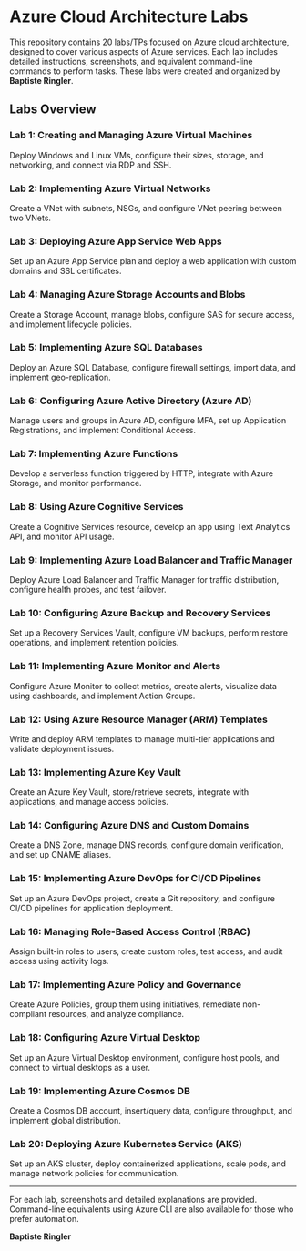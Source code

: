 
# Azure Cloud Architecture Labs

This repository contains 20 labs/TPs focused on Azure cloud architecture, designed to cover various aspects of Azure services. Each lab includes detailed instructions, screenshots, and equivalent command-line commands to perform tasks. These labs were created and organized by **Baptiste Ringler**.

## Labs Overview

### Lab 1: Creating and Managing Azure Virtual Machines
Deploy Windows and Linux VMs, configure their sizes, storage, and networking, and connect via RDP and SSH.

### Lab 2: Implementing Azure Virtual Networks
Create a VNet with subnets, NSGs, and configure VNet peering between two VNets.

### Lab 3: Deploying Azure App Service Web Apps
Set up an Azure App Service plan and deploy a web application with custom domains and SSL certificates.

### Lab 4: Managing Azure Storage Accounts and Blobs
Create a Storage Account, manage blobs, configure SAS for secure access, and implement lifecycle policies.

### Lab 5: Implementing Azure SQL Databases
Deploy an Azure SQL Database, configure firewall settings, import data, and implement geo-replication.

### Lab 6: Configuring Azure Active Directory (Azure AD)
Manage users and groups in Azure AD, configure MFA, set up Application Registrations, and implement Conditional Access.

### Lab 7: Implementing Azure Functions
Develop a serverless function triggered by HTTP, integrate with Azure Storage, and monitor performance.

### Lab 8: Using Azure Cognitive Services
Create a Cognitive Services resource, develop an app using Text Analytics API, and monitor API usage.

### Lab 9: Implementing Azure Load Balancer and Traffic Manager
Deploy Azure Load Balancer and Traffic Manager for traffic distribution, configure health probes, and test failover.

### Lab 10: Configuring Azure Backup and Recovery Services
Set up a Recovery Services Vault, configure VM backups, perform restore operations, and implement retention policies.

### Lab 11: Implementing Azure Monitor and Alerts
Configure Azure Monitor to collect metrics, create alerts, visualize data using dashboards, and implement Action Groups.

### Lab 12: Using Azure Resource Manager (ARM) Templates
Write and deploy ARM templates to manage multi-tier applications and validate deployment issues.

### Lab 13: Implementing Azure Key Vault
Create an Azure Key Vault, store/retrieve secrets, integrate with applications, and manage access policies.

### Lab 14: Configuring Azure DNS and Custom Domains
Create a DNS Zone, manage DNS records, configure domain verification, and set up CNAME aliases.

### Lab 15: Implementing Azure DevOps for CI/CD Pipelines
Set up an Azure DevOps project, create a Git repository, and configure CI/CD pipelines for application deployment.

### Lab 16: Managing Role-Based Access Control (RBAC)
Assign built-in roles to users, create custom roles, test access, and audit access using activity logs.

### Lab 17: Implementing Azure Policy and Governance
Create Azure Policies, group them using initiatives, remediate non-compliant resources, and analyze compliance.

### Lab 18: Configuring Azure Virtual Desktop
Set up an Azure Virtual Desktop environment, configure host pools, and connect to virtual desktops as a user.

### Lab 19: Implementing Azure Cosmos DB
Create a Cosmos DB account, insert/query data, configure throughput, and implement global distribution.

### Lab 20: Deploying Azure Kubernetes Service (AKS)
Set up an AKS cluster, deploy containerized applications, scale pods, and manage network policies for communication.

---

For each lab, screenshots and detailed explanations are provided. Command-line equivalents using Azure CLI are also available for those who prefer automation.

**Baptiste Ringler**
